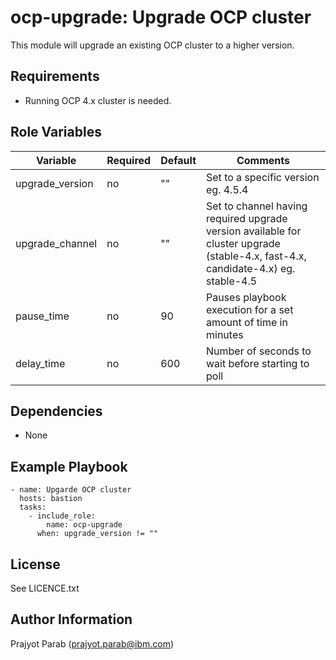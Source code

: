 ocp-upgrade: Upgrade OCP cluster
=========

This module will upgrade an existing OCP cluster to a higher version.

Requirements
------------

 - Running OCP 4.x cluster is needed.

Role Variables
--------------

| Variable        | Required | Default    | Comments                                                      |
|-----------------|----------|------------|---------------------------------------------------------------|
| upgrade_version | no       | ""         | Set to a specific version eg. 4.5.4                        |
| upgrade_channel | no       | ""         | Set to channel having required upgrade version available for cluster upgrade (stable-4.x, fast-4.x, candidate-4.x) eg. stable-4.5 |
| pause_time      | no       | 90         | Pauses playbook execution for a set amount of time in minutes |
| delay_time      | no       | 600        | Number of seconds to wait before starting to poll             |

Dependencies
------------

 - None

Example Playbook
----------------

    - name: Upgarde OCP cluster
      hosts: bastion
      tasks:
        - include_role:
            name: ocp-upgrade
          when: upgrade_version != ""

License
-------

See LICENCE.txt

Author Information
------------------

Prajyot Parab (prajyot.parab@ibm.com)

